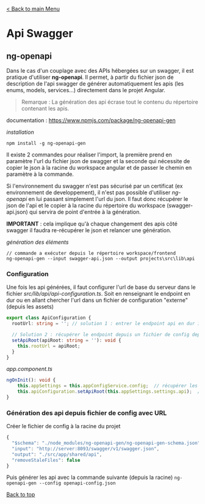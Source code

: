 [< Back to main Menu](https://github.com/gsoulie/angular-resources/blob/master/ng-sheet.md)    

# Api Swagger

## ng-openapi

Dans le cas d'un couplage avec des APIs hébergées sur un swagger, il est pratique d'utiliser **ng-openapi**. Il permet, à partir du fichier json de description de l'api swagger de générer automatiquement les apis (les enums, models, services...) directement dans le projet Angular.

> Remarque : La génération des api écrase tout le contenu du répertoire contenant les apis.

documentation : https://www.npmjs.com/package/ng-openapi-gen

*installation*
````
npm install -g ng-openapi-gen
````

Il existe 2 commandes pour réaliser l'import, la première prend en paramètre l'url du fichier json de swagger et la seconde qui nécessite de copier le json à la racine du workspace angular et de passer le chemin en paramètre à la commande.

Si l'environnement du swagger n'est pas sécurisé par un certificat (ex environnement de developpement), il n'est pas possible d'utiliser *ng-openapi* en lui passant simplement l'url du json. Il faut donc récupérer le json de l'api et le copier à la racine du répertoire du workspace (swagger-api.json) qui servira de point d'entrée à la génération.

**IMPORTANT** : cela implique qu'à chaque changement des apis côté swagger il faudra re-récupérer le json et relancer une génération.

*génération des éléments*
````
// commande a exécuter depuis le répertoire workspace/frontend
ng-openapi-gen --input swagger-api.json --output projects\src\lib\api
````

### Configuration

Une fois les api générées, il faut configurer l'url de base du serveur dans le fichier *src/lib/api/api-configuration.ts*. Soit en renseignant le endpoint en dur ou en allant chercher l'url dans un fichier de configuration "externe" (depuis les assets)

````typescript
export class ApiConfiguration {
  rootUrl: string = ''; // solution 1 : entrer le endpoint api en dur ici 

  // Solution 2 : récupérer le endpoint depuis un fichier de config depuis les assets
  setApiRoot(apiRoot: string = ''): void {
    this.rootUrl = apiRoot;
  }
}
````

*app.component.ts*

````typescript
ngOnInit(): void {
    this.appSettings = this.appConfigService.config;  // récupérer les endpoints dans les assets
    this.apiConfiguration.setApiRoot(this.appSettings.settings.api);  // renseigner l'url des api
}
````

### Génération des api depuis fichier de config avec URL

Créer le fichier de config à la racine du projet

````typescript
{
  "$schema": "./node_modules/ng-openapi-gen/ng-openapi-gen-schema.json",
  "input": "http://server:8093/swagger/v1/swagger.json",
  "output": "./src/app/shared/api",
  "removeStaleFiles": false
}
````

Puis générer les api avec la commande suivante (depuis la racine) ````ng-openapi-gen --config openapi-config.json````

[Back to top](#api-swagger)     
